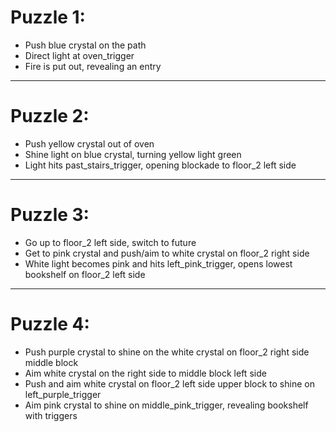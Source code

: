 # Puzzle 1:
- Push blue crystal on the path
- Direct light at oven_trigger
- Fire is put out, revealing an entry

---

# Puzzle 2:
- Push yellow crystal out of oven
- Shine light on blue crystal, turning yellow light green
- Light hits past_stairs_trigger, opening blockade to floor_2 left side

---

# Puzzle 3:
- Go up to floor_2 left side, switch to future
- Get to pink crystal and push/aim to white crystal on floor_2 right side
- White light becomes pink and hits left_pink_trigger, opens lowest bookshelf on floor_2 left side

---

# Puzzle 4:
- Push purple crystal to shine on the white crystal on floor_2 right side middle block
- Aim white crystal on the right side to middle block left side
- Push and aim white crystal on floor_2 left side upper block to shine on left_purple_trigger
- Aim pink crystal to shine on middle_pink_trigger, revealing bookshelf with triggers